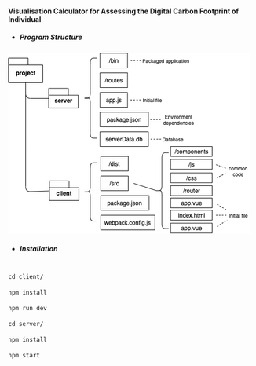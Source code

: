 #### Visualisation Calculator for Assessing the Digital Carbon Footprint of Individual

- ##### Program Structure

![Program Structure](/img/01.png)

- ##### Installation

```shell

cd client/

npm install

npm run dev

cd server/

npm install

npm start

```
